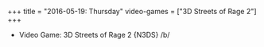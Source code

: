 +++
title = "2016-05-19: Thursday"
video-games = ["3D Streets of Rage 2"]
+++


* Video Game: 3D Streets of Rage 2 {N3DS} /b/
